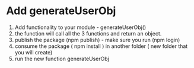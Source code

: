 # Add generateUserObj

1. Add functionality to your module - generateUserObj()
2. the function will call all the 3 functions and return an object.
3. publish the package (npm publish) - make sure you run (npm login)
4. consume the package ( npm install <packageName>) in another folder ( new folder that you will create)
5. run the new function generateUserObj
